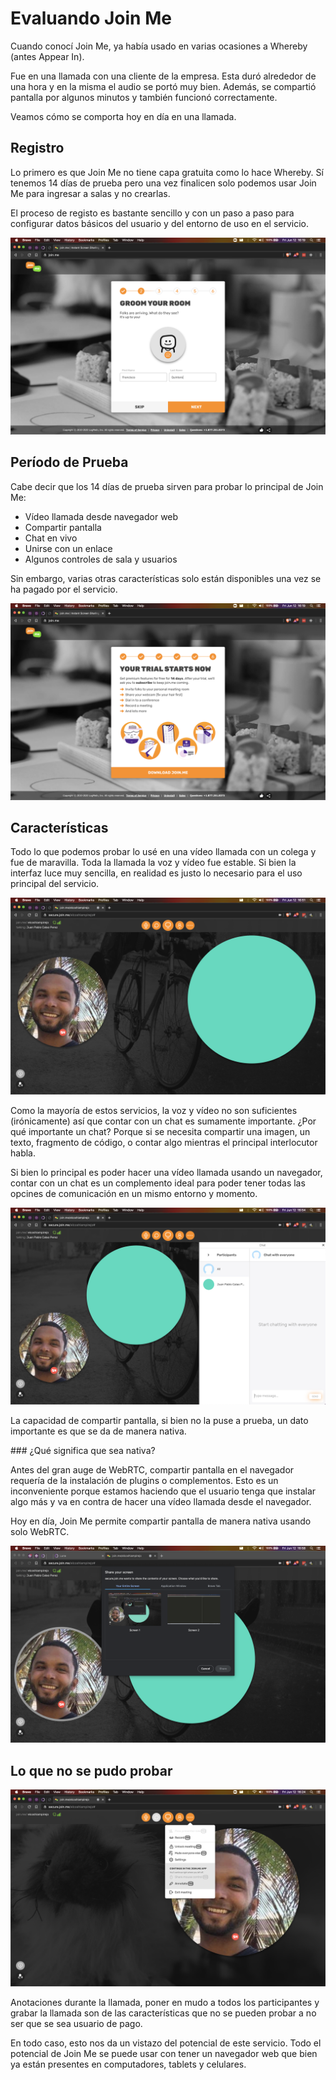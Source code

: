 # Evaluando Join Me

Cuando conocí Join Me, ya había usado en varias ocasiones a Whereby (antes Appear In).

Fue en una llamada con una cliente de la empresa. Esta duró alrededor de una hora y en la misma el audio se portó muy bien. Además, se compartió pantalla por algunos minutos y también funcionó correctamente.

Veamos cómo se comporta hoy en día en una llamada.

## Registro

Lo primero es que Join Me no tiene capa gratuita como lo hace Whereby. Sí tenemos 14 días de prueba pero una vez finalicen solo podemos usar Join Me para ingresar a salas y no crearlas.

El proceso de registo es bastante sencillo y con un paso a paso para configurar datos básicos del usuario y del entorno de uso en el servicio.

![registrando](../images/joinme/001-joinme.png)

## Período de Prueba

Cabe decir que los 14 días de prueba sirven para probar lo principal de Join Me:

- Vídeo llamada desde navegador web
- Compartir pantalla
- Chat en vivo
- Unirse con un enlace
- Algunos controles de sala y usuarios

Sin embargo, varias otras características solo están disponibles una vez se ha pagado por el servicio.

![días de prueba](../images/joinme/002-joinme.png)

## Características

Todo lo que podemos probar lo usé en una vídeo llamada con un colega y fue de maravilla. Toda la llamada la voz y vídeo fue estable. Si bien la interfaz luce muy sencilla, en realidad es justo lo necesario para el uso principal del servicio.

![en llamada](../images/joinme/005-joinme.png)

Como la mayoría de estos servicios, la voz y vídeo no son suficientes (irónicamente) así que contar con un chat es sumamente importante. ¿Por qué importante un chat? Porque si se necesita compartir una imagen, un texto, fragmento de código, o contar algo mientras el principal interlocutor habla.

Si bien lo principal es poder hacer una vídeo llamada usando un navegador, contar con un chat es un complemento ideal para poder tener todas las opcines de comunicación en un mismo entorno y momento.

![chat en vivo](../images/joinme/006-joinme.png)

La capacidad de compartir pantalla, si bien no la puse a prueba, un dato importante es que se da de manera nativa.

### ¿Qué significa que sea nativa?

Antes del gran auge de WebRTC, compartir pantalla en el navegador requería de la instalación de plugins o complementos. Esto es un inconveniente porque estamos haciendo que el usuario tenga que instalar algo más y va en contra de hacer una vídeo llamada desde el navegador.

Hoy en día, Join Me permite compartir pantalla de manera nativa usando solo WebRTC.

![compartir pantalla](../images/joinme/007-joinme.png)

## Lo que no se pudo probar

![bloqueados solo pro](../images/joinme/004-joinme.png)

Anotaciones durante la llamada, poner en mudo a todos los participantes y grabar la llamada son de las características que no se pueden probar a no ser que se sea usuario de pago.

En todo caso, esto nos da un vistazo del potencial de este servicio. Todo el potencial de Join Me se puede usar con tener un navegador web que bien ya están presentes en computadores, tablets y celulares.
